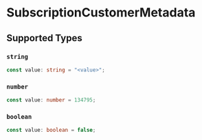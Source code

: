 # SubscriptionCustomerMetadata


## Supported Types

### `string`

```typescript
const value: string = "<value>";
```

### `number`

```typescript
const value: number = 134795;
```

### `boolean`

```typescript
const value: boolean = false;
```

